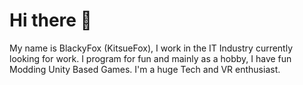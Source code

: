 # Hi there 👋

My name is BlackyFox (KitsueFox), I work in the IT Industry currently looking for work. I program for fun and mainly as a hobby, I have fun Modding Unity Based Games. I'm a huge Tech and VR enthusiast.

<!--
**KitsueFox/KitsueFox** is a ✨ _special_ ✨ repository because its `README.md` (this file) appears on your GitHub profile.

Here are some ideas to get you started:

- 🔭 I’m currently working on ...
- 🌱 I’m currently learning ...
- 👯 I’m looking to collaborate on ...
- 🤔 I’m looking for help with ...
- 💬 Ask me about ...
- 📫 How to reach me: ...
- 😄 Pronouns: ...
- ⚡ Fun fact: ...
-->
